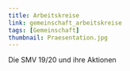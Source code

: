 ```yaml
---
title: Arbeitskreise
link: gemeinschaft_arbeitskreise
tags: [Gemeinschaft]
thumbnail: Praesentation.jpg
---
```


<figure class="float-afterfloat">
    <v-image name="Praesentation" alt="Präsentation"></v-image>
</figure>

<figure class="float-afterfloat">
    <v-image name="19_smv_01" alt="SMV"></v-image>
</figure>

<p>
    Die SMV 19/20 und ihre Aktionen
</p>